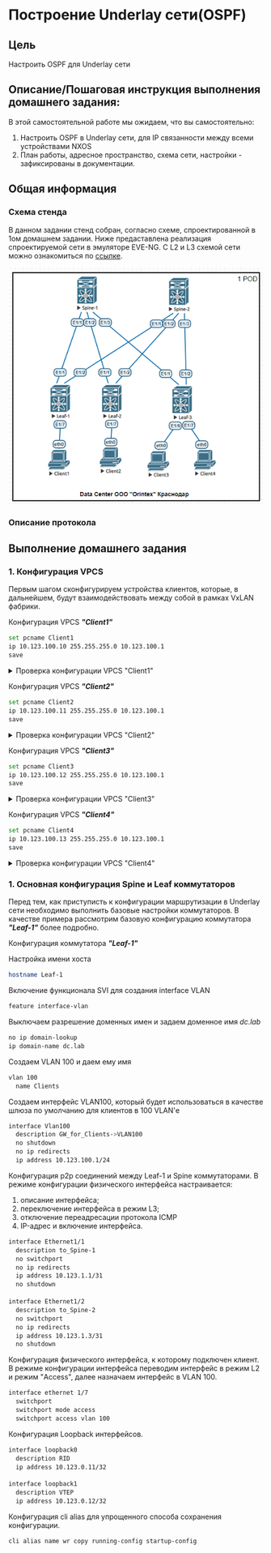 # Построение Underlay сети(OSPF)

## Цель
Настроить OSPF для Underlay сети

## Описание/Пошаговая инструкция выполнения домашнего задания:
В этой самостоятельной работе мы ожидаем, что вы самостоятельно:

1. Настроить OSPF в Underlay сети, для IP связанности между всеми устройствами NXOS
2. План работы, адресное пространство, схема сети, настройки - зафиксированы в документации.

## Общая информация

### Схема стенда

В данном задании стенд собран, согласно схеме, спроектированной в 1ом домашнем задании. Ниже предаставлена реализация спроектируемой сети в эмуляторе EVE-NG. С L2 и L3 схемой сети можно ознакомиться по [ссылке](https://github.com/ilya0693/Design-DC-Networks/blob/main/Homework1/README.md#%D1%82%D0%BE%D0%BF%D0%BE%D0%BB%D0%BE%D0%B3%D0%B8%D1%8F-%D1%81%D0%B5%D1%82%D0%B8-%D1%86%D0%BE%D0%B4-%D0%B8-%D0%B5%D0%B5-%D0%BE%D0%BF%D0%B8%D1%81%D0%B0%D0%BD%D0%B8%D0%B5).

![alt-текст](https://github.com/ilya0693/Design-DC-Networks/blob/main/Homework2/Stand_OSPF.png "Схема стенда")

### Описание протокола

## Выполнение домашнего задания

### 1. Конфигурация VPCS

Первым шагом сконфигурируем устройства клиентов, которые, в дальнейшем, будут взаимодействовать между собой в рамках VxLAN фабрики.

Конфигурация VPCS **_"Client1"_**

```sh
set pcname Client1
ip 10.123.100.10 255.255.255.0 10.123.100.1
save
```

<details> 

<summary> Проверка конфигурации VPCS "Client1" </summary>

```sh
Client1> show ip

NAME        : Client1[1]
IP/MASK     : 10.123.100.10/24
GATEWAY     : 10.123.100.1
DNS         :
MAC         : 00:50:79:66:68:06
LPORT       : 20000
RHOST:PORT  : 127.0.0.1:30000
MTU         : 1500

```
</details> 

Конфигурация VPCS **_"Client2"_**

```sh
set pcname Client2
ip 10.123.100.11 255.255.255.0 10.123.100.1
save
```

<details> 

<summary> Проверка конфигурации VPCS "Client2" </summary>

```sh
Client2> show ip

NAME        : Client2[1]
IP/MASK     : 10.123.100.11/24
GATEWAY     : 10.123.100.1
DNS         :
MAC         : 00:50:79:66:68:07
LPORT       : 20000
RHOST:PORT  : 127.0.0.1:30000
MTU         : 1500

```
</details> 

Конфигурация VPCS **_"Client3"_**

```sh
set pcname Client3
ip 10.123.100.12 255.255.255.0 10.123.100.1
save
```

<details> 

<summary> Проверка конфигурации VPCS "Client3" </summary>

```sh
Client3> show ip

NAME        : Client3[1]
IP/MASK     : 10.123.100.12/24
GATEWAY     : 10.123.100.1
DNS         :
MAC         : 00:50:79:66:68:08
LPORT       : 20000
RHOST:PORT  : 127.0.0.1:30000
MTU         : 1500

```
</details> 

Конфигурация VPCS **_"Client4"_**

```sh
set pcname Client4
ip 10.123.100.13 255.255.255.0 10.123.100.1
save
```

<details> 

<summary> Проверка конфигурации VPCS "Client4" </summary>

```sh
Client4> show ip

NAME        : Client4[1]
IP/MASK     : 10.123.100.13/24
GATEWAY     : 10.123.100.1
DNS         :
MAC         : 00:50:79:66:68:09
LPORT       : 20000
RHOST:PORT  : 127.0.0.1:30000
MTU         : 1500

```
</details> 

### 1. Основная конфигурация Spine и Leaf коммутаторов

Перед тем, как приступисть к конфигурации маршрутизации в Underlay сети необходимо выполнить базовые настройки коммутаторов. В качестве примера рассмотрим базовую конфигурацию коммутатора **_"Leaf-1"_** более подробно. 

Конфигурация коммутатора **_"Leaf-1"_**

Настройка имени хоста
```sh
hostname Leaf-1 
```
Включение функционала SVI для создания interface VLAN
```sh
feature interface-vlan
```

Выключаем разрешение доменных имен и задаем доменное имя _dc.lab_
```sh
no ip domain-lookup
ip domain-name dc.lab
```
Создаем VLAN 100 и даем ему имя
```sh
vlan 100
  name Clients
```
Создаем интерфейс VLAN100, который будет использоваться в качестве шлюза по умолчанию для клиентов в 100 VLAN'е
```sh
interface Vlan100
  description GW_for_Clients->VLAN100
  no shutdown
  no ip redirects
  ip address 10.123.100.1/24
```

Конфигурация p2p соединений между Leaf-1 и Spine коммутаторами. В режиме конфигурации физического интерфейса настраивается:
1. описание интерфейса;
2. переключение интерфейса в режим L3;
3. отключение переадресации протокола ICMP
4. IP-адрес и включение интерфейса.

```sh
interface Ethernet1/1
  description to_Spine-1
  no switchport
  no ip redirects
  ip address 10.123.1.1/31
  no shutdown

interface Ethernet1/2
  description to_Spine-2
  no switchport
  no ip redirects
  ip address 10.123.1.3/31
  no shutdown
```

Конфигурация физического интерфейса, к которому подключен клиент. В режиме конфигурации интерфейса переводим интерфейс в режим L2 и режим "Access", далее назначаем интерфейс в VLAN 100.
```sh
interface ethernet 1/7
  switchport
  switchport mode access
  switchport access vlan 100
```

Конфигурация Loopback интерфейсов.
```sh
interface loopback0
  description RID
  ip address 10.123.0.11/32

interface loopback1
  description VTEP
  ip address 10.123.0.12/32
```

Конфигурация cli alias для упрощенного способа сохранения конфигурации.
```sh
cli alias name wr copy running-config startup-config
```

